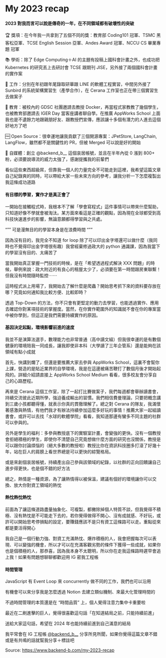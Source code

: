 # My 2023 recap

#### 2023 對我而言可以說是傳奇的一年，在不同領域都有破壞性的突破

🏆 獎項：在今年我一共拿到了五個不同的獎：教育部 Coding101 冠軍、TSMC 黑客松亞軍、TCSE English Session 亞軍、Andes Award 冠軍、NCCU CS 畢業專題 冠軍

📚 學術：除了 Edge Computing＋AI 的主題有投稿上國科會計畫之外，也成功把 Kubernetes 的研究丟上去研討會 TCSE 跟期刊 JISE，另外接了兩個國科會計畫的實作案

💼 工作：分別在年初跟年尾錄取研華跟 LINE 的軟體工程實習，中間另外接了 Sunbird 的系統架構實習生（產學合作），在 Cerana 工作室也正在帶三個實習生去做案子

🏫 教育：被校內的 GDSC 社團邀請去教授 Docker，再當程式家教教了幾個學生，也被教育部邀請去 IGER Day 當客座講者聊自學。在推廣 AppWorks School 上面我也是不遺餘力地跟親朋好友、跟教授們宣傳，應該讓十多個有潛力的人進去這個好地方了吧

🆓 Open Source：很幸運地讓我貢獻了三個開源專案：JPetStore, LangChain, LangFlow，雖然都不是關鍵性的 PR，但被 Merged 可以說是好的開始

📱 自媒體：創立 @backend_b_\_ 這個哀居帳號，並且在半年內從 0 漲到 800+ 粉，必須要說導流的威力太強了，感謝提攜我的前輩們

看似這些東西超級屌，但靠我一個人的力量完全不可能走到這裡，我希望這篇文章自己紀錄爽的同時，可以帶給大家一些未來方向的參考，讓我分析一下怎麼複製出我這條成功道路

#### 有目標的學習，實作才是真正會了

一開始在接觸程式時，我根本不了解「學會寫程式」這件事情可以帶來什麼幫助，只知道好像不學就會被淘汰。某方面來看這是正確的觀點，因為現在全球都受到高科技快速進步的影響，無論意願都得學習與之共處。

“”” 可是漫無目的的學習本身是在浪費時間 “””

因為沒有目的，我完全不知道 for loop 除了可以印出金字塔還可以做什麼（我同時也不覺得印出金字塔很有趣）我曾經棄修過政大的 python 通識課，因為我當下的學習沒有目的、太痛苦了

當我開始真正掌握一門技術的時候，是在「希望透過程式解決 XXX 問題」的時候，舉例來說：政大附近的有良心的租屋太少了，必須要在第一時間跟房東聯繫！但我沒有時間隨時監控⋯⋯

這時程式派上用場了，我開始去了解什麼是爬蟲？開始思考抓下來的資料要存放在哪？究竟如何通知我比較方便、比較即時？

透過 Top-Down 的方法，你不只會有更堅定的動力去學習，也能透過實作、應用去確認你對某項技術的掌握度。當然，在你實作範圍外的知識就不會在你的專案當中被你學到，但這正是我們需要持續實作的原因。

#### 基因決定起點，環境影響前進的速度

我並不是演算法選手，數理能力也非常普通（高中讀文組）但我很幸運的是有數個健康的環境陪我一同成長，讓我即使非本科（大學讀了三年企管系）還是能夠在該領域有點小成就

首先，快講到爛了，但還是要推薦大家去參與 AppWorks School，這裏不會幫你上課，營造的是貼近業界的自學環境，我是在這邊被痛苦鞭打了數個月後才開始起飛的。詳細介紹請直接上 AppWorks School Medium 看看，很多校友會分享自己的心路歷程。

再來是 Cerana 這個工作室，除了一起打比賽做案子，我們每週都會舉辦讀書會，持續交流彼此近期所學，強迫養成輸出的習慣。我們相信費曼理論，只要把概念講到三歲小孩都聽得懂，就表示你真的貫徹理解了。總之對 Cerana 的隊友，我滿懷著感激與熱情，有他們我才有辦法持續參加這麼多好玩的事情！推薦大家一起組讀書會，或許可以去找「水球的軟體學院」看看，我知道那邊有蠻多不同主題的社群可以參與的。

另外是學生的福利：多參與教授底下的實驗室計畫，會變強的更快。沒有一個教授會拒絕積極的學生，即使你不清楚自己究竟想做什麼方面的研究也沒關係，教授是可以跟你討論煩惱的（絕大多數的教授啦）教授比你在資訊科技圈多打滾了好幾十年，站在巨人的肩膀上看世界總是可以更快的綜覽格局。

或是來創個哀居帳號，持續產出自己參與該領域的紀錄，以社群的正向回饋讓自己進步得更快，也是個不錯的好方法

總之，熱情是一種資源，為了讓熱情得以被保溫，建議有個好的環境讓你可以交換、放大你對資工領域的熱忱

#### 熱忱熱忱熱忱

前面為了讓這條道路盡量抽象化、可複製，都撇除掉個人特質不談，但我覺得不積極、沒有熱忱是不可能走下去的，若你覺得做得不開心、沒有成就感、不好玩，或許可以開始思考停損點的設定，要賺錢應該不是只有資工這條路可以走。重點從來都是要活得開心

我自己是一個行動力強、對資工充滿熱忱、爆炸積極的人，我會把握每次可以表現、可以變強的機會，所以才可以在充滿客觀劣勢的條件下獲得一些成就，如果你也是個積極的人，那恭喜，因為我本身不太聰明，所以你在走我這條路時遲早會追上我！如果有問題想聊聊都歡迎用 IG 密我工程帳

#### 時間管理

JavaScript 有 Event Loop 來 concurrently 做不同的工作，我們也可以沿用

有機會可以來分享我是怎麼透過 Notion 去建立類似機制、來最大化管理時間的

不過時間管理的本質還是在 “時間品質” 上，個人覺得注意力集中卡重要啦

最近在二刷進擊的巨人，覺得很喜歡這句話「在知道結局之前，只能持續前進」

送給大家這句話，希望在 2024 年也能持續前進到自己滿意的結局

我平常會在 IG 工程帳 [@backend_b_\_](https://www.instagram.com/backend_b_\_/) 分享所見所聞，如果你覺得這篇文章不錯或是有共鳴的話就幫我分享＋標註吧



Source: <https://www.backend-b.com/my-2023-recap>